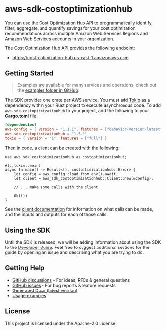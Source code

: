# aws-sdk-costoptimizationhub

You can use the Cost Optimization Hub API to programmatically identify, filter, aggregate, and quantify savings for your cost optimization recommendations across multiple Amazon Web Services Regions and Amazon Web Services accounts in your organization.

The Cost Optimization Hub API provides the following endpoint:
  - https://cost-optimization-hub.us-east-1.amazonaws.com

## Getting Started

> Examples are available for many services and operations, check out the
> [examples folder in GitHub](https://github.com/awslabs/aws-sdk-rust/tree/main/examples).

The SDK provides one crate per AWS service. You must add [Tokio](https://crates.io/crates/tokio)
as a dependency within your Rust project to execute asynchronous code. To add `aws-sdk-costoptimizationhub` to
your project, add the following to your **Cargo.toml** file:

```toml
[dependencies]
aws-config = { version = "1.1.1", features = ["behavior-version-latest"] }
aws-sdk-costoptimizationhub = "1.5.0"
tokio = { version = "1", features = ["full"] }
```

Then in code, a client can be created with the following:

```rust,no_run
use aws_sdk_costoptimizationhub as costoptimizationhub;

#[::tokio::main]
async fn main() -> Result<(), costoptimizationhub::Error> {
    let config = aws_config::load_from_env().await;
    let client = aws_sdk_costoptimizationhub::Client::new(&config);

    // ... make some calls with the client

    Ok(())
}
```

See the [client documentation](https://docs.rs/aws-sdk-costoptimizationhub/latest/aws_sdk_costoptimizationhub/client/struct.Client.html)
for information on what calls can be made, and the inputs and outputs for each of those calls.

## Using the SDK

Until the SDK is released, we will be adding information about using the SDK to the
[Developer Guide](https://docs.aws.amazon.com/sdk-for-rust/latest/dg/welcome.html). Feel free to suggest
additional sections for the guide by opening an issue and describing what you are trying to do.

## Getting Help

* [GitHub discussions](https://github.com/awslabs/aws-sdk-rust/discussions) - For ideas, RFCs & general questions
* [GitHub issues](https://github.com/awslabs/aws-sdk-rust/issues/new/choose) - For bug reports & feature requests
* [Generated Docs (latest version)](https://awslabs.github.io/aws-sdk-rust/)
* [Usage examples](https://github.com/awslabs/aws-sdk-rust/tree/main/examples)

## License

This project is licensed under the Apache-2.0 License.


